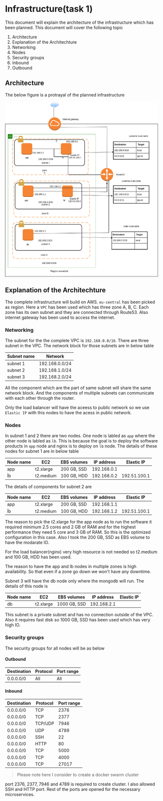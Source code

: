 # Infrastructure(task 1)

This document will explain the architecture of the infrastructure which has been planned. This document will cover the following topic

1. Architecture
2. Explanation of the Architechture
3. Networking
4. Nodes
5. Security groups
6. Inbound
7. Outbound 

## Architecture

The below figure is a protrayal of the planned infrastructure

<img src = "images/cognigy.png">

## Explanation of the Architechture 

The complete infrastructure will build on AWS. `eu-central` has been picked as region. Here a `VPC` has been used which has three zone A, B, C. Each zone has its own subnet and they are connected through Route53. Also internet gateway has been used to access the internet. 

### Networking 

The subnet for the the complete VPC is `192.168.0.0/16`. There are three subnet in the VPC. The network block for those subnets are in below table 

| Subnet name  | Network                            |
|--------------|------------------------------------|
|subnet 1      | 192.168.0.0/24                     |
|subnet 2      | 192.168.1.0/24                     |
|subnet 3      | 192.168.2.0/24                     |

All the component which are the part of same subnet will share the same network block. And the components of multiple subnets can communicate with each other through the router. 

Only the load balancer will have the aceess to public network so we use `Elastic IP` with this nodes to have the acess in public network. 

### Nodes 

In subnet 1 and 2 there are two nodes. One node is labled as `app` where the other node is labled as `lb`. This is because the goal is to deploy the software products in `app` node and nginx is to deploy on `lb` node. The details of these nodes for subnet 1 are in below table

| Node name | EC2         | EBS volumes | IP address |Elastic IP  | 
|-----------|-------------|-------------|------------|------------|
| app       | t2.xlarge   |200 GB, SSD  |192.168.0.1 |            | 
| ĺb        | t2.medium   |100 GB, HDD  |192.168.0.2 |192.51.100.1|

The details of components for subnet 2 are

| Node name | EC2         | EBS volumes | IP address |Elastic IP  | 
|-----------|-------------|-------------|------------|------------|
| app       | t2.xlarge   |200 GB, SSD  |192.168.1.1 |            | 
| ĺb        | t2.medium   |100 GB, HDD  |192.168.1.2 |192.51.100.1|

The reason to pick the t2.xlarge for the app node as to run the software it required minimum 2.5 cores and 2 GB of RAM and for the highest performance they need 5 core and 3 GB of RAM. So this is the optimized configuration in this case. Also I took the 200 GB, SSD as EBS volume to have the modarate IO. 

For the load balancer(nginx) very high resource is not needed so t2.medium and  100 GB, HDD has been used.

The reason to have the app and lb nodes in multiple zones is high availability. So that even if a zone go down we won't have any downtime.

Subnet 3 will have the db node only where the mongodb will run. The details of this node is 

| Node name | EC2         | EBS volumes | IP address |Elastic IP  | 
|-----------|-------------|-------------|------------|------------|
| db        | t2.xlarge   |1000 GB, SSD |192.168.2.1 |            | 

This subnet is a private subnet and has no connection outside of the VPC. Also it requires fast disk so 1000 GB, SSD has been used which has very high IO. 

### Security groups

The security groups for all nodes will be as below

#### Outbound

| Destination | Protocol | Port range |
|-------------|----------|------------|
| 0.0.0.0/0   |	  All    | 	  All     |

#### Inbound

| Destination | Protocol | Port range |
|-------------|----------|------------|
| 0.0.0.0/0   |	  TCP    | 	  2376    |
| 0.0.0.0/0   |	  TCP    | 	  2377    |
| 0.0.0.0/0   |	  TCP/UDP| 	  7946    |
| 0.0.0.0/0   |	  UDP    | 	  4789    |
| 0.0.0.0/0   |	  SSH    | 	   22     |
| 0.0.0.0/0   |	  HTTP   | 	   80     |
| 0.0.0.0/0   |	  TCP    | 	  5000    |
| 0.0.0.0/0   |	  TCP    | 	  4000    |
| 0.0.0.0/0   |	  TCP    | 	  27017   |

> Please note here I consider to create a docker swarm cluster

port 2376, 2377, 7946 and 4789 is required to create cluster. I also allowed SSH and HTTP port. Rest of the ports are opened for the necessary microservices. 